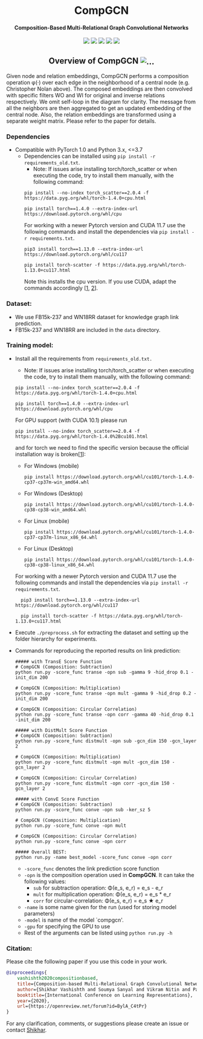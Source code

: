 <h1 align="center">
  CompGCN
</h1>

<h4 align="center">Composition-Based Multi-Relational Graph Convolutional Networks</h4>

<p align="center">
  <a href="https://iclr.cc/"><img src="http://img.shields.io/badge/ICLR-2020-4b44ce.svg"></a>
  <a href="https://arxiv.org/abs/1911.03082"><img src="http://img.shields.io/badge/Paper-PDF-red.svg"></a>
  <a href="https://iclr.cc/virtual/poster_BylA_C4tPr.html"><img src="http://img.shields.io/badge/Video-ICLR-green.svg"></a>
  <a href="https://medium.com/@mgalkin/knowledge-graphs-iclr-2020-f555c8ef10e3"><img src="http://img.shields.io/badge/Blog-Medium-B31B1B.svg"></a>
  <a href="https://github.com/malllabiisc/CompGCN/blob/master/LICENSE">
    <img src="https://img.shields.io/badge/License-Apache%202.0-blue.svg">
  </a>
</p>


<h2 align="center">
  Overview of CompGCN
  <img align="center"  src="./overview.png" alt="...">
</h2>
Given node and relation embeddings, CompGCN performs a composition operation φ(·) over each edge in the neighborhood of a central node (e.g. Christopher Nolan above). The composed embeddings are then convolved with specific filters WO and WI for original and inverse relations respectively. We omit self-loop in the diagram for clarity. The message from all the neighbors are then aggregated to get an updated embedding of the central node. Also, the relation embeddings are transformed using a separate weight matrix. Please refer to the paper for details.

### Dependencies

- Compatible with PyTorch 1.0 and Python 3.x, <=3.7
  - Dependencies can be installed using `pip install -r requirements_old.txt`.
    - Note: If issues arise installing torch/torch_scatter or when executing the code, try to install them manually, with the following command:
    ```commandline
    pip install --no-index torch_scatter==2.0.4 -f https://data.pyg.org/whl/torch-1.4.0+cpu.html
    ```
    ```commandline
    pip install torch==1.4.0 --extra-index-url https://download.pytorch.org/whl/cpu
    ```
    For working with a newer Pytorch version and CUDA 11.7 use the following commands and install the dependencies via `pip install -r requirements.txt`.
    ```commandline
    pip3 install torch==1.13.0 --extra-index-url https://download.pytorch.org/whl/cu117
    ```
    ```commandline
    pip install torch-scatter -f https://data.pyg.org/whl/torch-1.13.0+cu117.html
    ```
    Note this installs the cpu version. If you use CUDA, adapt the commands accordingly [[1](https://pypi.org/project/torch-scatter/), [2](https://pytorch.org/get-started/locally/)].

### Dataset:

- We use FB15k-237 and WN18RR dataset for knowledge graph link prediction. 
- FB15k-237 and WN18RR are included in the `data` directory. 

### Training model:

- Install all the requirements from `requirements_old.txt.`
  - Note: If issues arise installing torch/torch_scatter or when executing the code, try to install them manually, with the following command:
  ```commandline
  pip install --no-index torch_scatter==2.0.4 -f https://data.pyg.org/whl/torch-1.4.0+cpu.html
  ```
  ```commandline
  pip install torch==1.4.0 --extra-index-url https://download.pytorch.org/whl/cpu
  ```
  For GPU support (with CUDA 10.1) please run
  ```commandline
  pip install --no-index torch_scatter==2.0.4 -f https://data.pyg.org/whl/torch-1.4.0%2Bcu101.html
  ```
    and for torch we need to find the specific version because the official installation way is broken[[1](https://github.com/pytorch/pytorch/issues/37113)]:
  - For Windows (mobile)
    ```commandline
    pip install https://download.pytorch.org/whl/cu101/torch-1.4.0-cp37-cp37m-win_amd64.whl
    ```
  - For Windows (Desktop)
    ```commandline
    pip install https://download.pytorch.org/whl/cu101/torch-1.4.0-cp38-cp38-win_amd64.whl
    ```
  - For Linux (mobile)
    ```commandline
    pip install https://download.pytorch.org/whl/cu101/torch-1.4.0-cp37-cp37m-linux_x86_64.whl
    ```
  - For Linux (Desktop)
    ```commandline
    pip install https://download.pytorch.org/whl/cu101/torch-1.4.0-cp38-cp38-linux_x86_64.whl
    ```
  For working with a newer Pytorch version and CUDA 11.7 use the following commands and install the dependencies via `pip install -r requirements.txt`.
  ```commandline
    pip3 install torch==1.13.0 --extra-index-url https://download.pytorch.org/whl/cu117
  ```
  ```commandline
    pip install torch-scatter -f https://data.pyg.org/whl/torch-1.13.0+cu117.html
  ```
    

- Execute `./preprocess.sh` for extracting the dataset and setting up the folder hierarchy for experiments.

- Commands for reproducing the reported results on link prediction:

  ```shell
  ##### with TransE Score Function
  # CompGCN (Composition: Subtraction)
  python run.py -score_func transe -opn sub -gamma 9 -hid_drop 0.1 -init_dim 200
  
  # CompGCN (Composition: Multiplication)
  python run.py -score_func transe -opn mult -gamma 9 -hid_drop 0.2 -init_dim 200
  
  # CompGCN (Composition: Circular Correlation)
  python run.py -score_func transe -opn corr -gamma 40 -hid_drop 0.1 -init_dim 200
  
  ##### with DistMult Score Function
  # CompGCN (Composition: Subtraction)
  python run.py -score_func distmult -opn sub -gcn_dim 150 -gcn_layer 2 
  
  # CompGCN (Composition: Multiplication)
  python run.py -score_func distmult -opn mult -gcn_dim 150 -gcn_layer 2 
  
  # CompGCN (Composition: Circular Correlation)
  python run.py -score_func distmult -opn corr -gcn_dim 150 -gcn_layer 2 
  
  ##### with ConvE Score Function
  # CompGCN (Composition: Subtraction)
  python run.py -score_func conve -opn sub -ker_sz 5
  
  # CompGCN (Composition: Multiplication)
  python run.py -score_func conve -opn mult
  
  # CompGCN (Composition: Circular Correlation)
  python run.py -score_func conve -opn corr
  
  ##### Overall BEST:
  python run.py -name best_model -score_func conve -opn corr 
  ```

  - `-score_func` denotes the link prediction score function 
  - `-opn` is the composition operation used in **CompGCN**. It can take the following values:
    - `sub` for subtraction operation:  Φ(e_s, e_r) = e_s - e_r
    - `mult` for multiplication operation:  Φ(e_s, e_r) = e_s * e_r
    - `corr` for circular-correlation: Φ(e_s, e_r) = e_s ★ e_r
  - `-name` is some name given for the run (used for storing model parameters)
  - `-model` is name of the model `compgcn'.
  - `-gpu` for specifying the GPU to use
  - Rest of the arguments can be listed using `python run.py -h`
### Citation:
Please cite the following paper if you use this code in your work.
```bibtex
@inproceedings{
    vashishth2020compositionbased,
    title={Composition-based Multi-Relational Graph Convolutional Networks},
    author={Shikhar Vashishth and Soumya Sanyal and Vikram Nitin and Partha Talukdar},
    booktitle={International Conference on Learning Representations},
    year={2020},
    url={https://openreview.net/forum?id=BylA_C4tPr}
}
```
For any clarification, comments, or suggestions please create an issue or contact [Shikhar](http://shikhar-vashishth.github.io).
